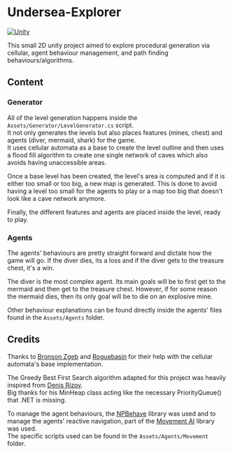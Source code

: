 # Undersea-Explorer

[![Unity](https://img.shields.io/badge/unity_2021.3.17f1-%23000000.svg?style=for-the-badge&logo=unity&logoColor=white)](https://unity.com/)

This small 2D unity project aimed to explore procedural generation via cellular, agent behaviour management, and path finding behaviours/algorithms.

## Content
### Generator
All of the level generation happens inside the ```Assets/Generator/LevelGenerator.cs``` script. \
It not only generates the levels but also places features (mines, chest) and agents (diver, mermaid, shark) for the game. \
It uses cellular automata as a base to create the level outline and then uses a flood fill algorithm to create one single network of caves which also avoids having unaccessible areas.

Once a base level has been created, the level's area is computed and if it is either too small or too big, a new map is generated. This is done to avoid having a level too small for the agents to play or a map too big that doesn't look like a cave network anymore.

Finally, the different features and agents are placed inside the level, ready to play.

### Agents
The agents' behaviours are pretty straight forward and dictate how the game will go. If the diver dies, its a loss and if the diver gets to the treasure chest, it's a win.

The diver is the most complex agent. Its main goals will be to first get to the mermaid and then get to the treasure chest. However, if for some reason the mermaid dies, then its only
goal will be to die on an explosive mine.

Other behaviour explanations can be found directly inside the agents' files found in the ```Assets/Agents``` folder.

## Credits
Thanks to [Bronson Zgeb](https://bronsonzgeb.com/index.php/2022/01/30/procedural-generation-with-cellular-automata/) and [Roguebasin](http://www.roguebasin.com/index.php/Cellular_Automata_Method_for_Generating_Random_Cave-Like_Levels#C.23_Code) for their help with the cellular automata's base implementation.

The Greedy Best First Search algorithm adapted for this project was heavily inspired from [Denis Rizov](https://github.com/dbrizov/Unity-PathFindingAlgorithms/blob/master/Assets/Scripts). \
Big thanks for his MinHeap class acting like the necessary PriorityQueue() that .NET is missing.

To manage the agent behaviours, the [NPBehave](https://github.com/meniku/NPBehave) library was used and to manage the agents' reactive navigation, part of the [Movement AI](https://github.com/sturdyspoon/unity-movement-ai) library was used. \
The specific scripts used can be found in the ```Assets/Agents/Movement``` folder.
